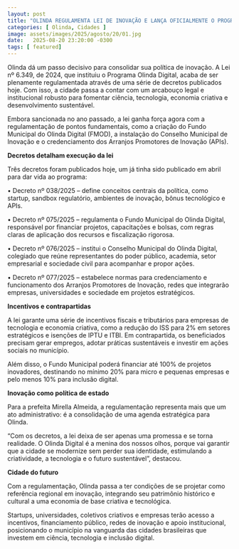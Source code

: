 ```yaml
---
layout: post
title: "OLINDA REGULAMENTA LEI DE INOVAÇÃO E LANÇA OFICIALMENTE O PROGRAMA OLINDA DIGITAL"
categories: [ Olinda, Cidades ]
image: assets/images/2025/agosto/20/01.jpg
date:   2025-08-20 23:20:00 -0300
tags: [ featured]
---
```

Olinda dá um passo decisivo para consolidar sua política de inovação. A Lei nº 6.349, de 2024, que instituiu o Programa Olinda Digital, acaba de ser plenamente regulamentada através de uma série de decretos publicados hoje. Com isso, a cidade passa a contar com um arcabouço legal e institucional robusto para fomentar ciência, tecnologia, economia criativa e desenvolvimento sustentável.

Embora sancionada no ano passado, a lei ganha força agora com a regulamentação de pontos fundamentais, como a criação do Fundo Municipal do Olinda Digital (FMOD), a instalação do Conselho Municipal de Inovação e o credenciamento dos Arranjos Promotores de Inovação (APIs).

**Decretos detalham execução da lei**

Três decretos foram publicados hoje, um já tinha sido publicado em abril para dar vida ao programa:

•	Decreto nº 038/2025 – define conceitos centrais da política, como startup, sandbox regulatório, ambientes de inovação, bônus tecnológico e APIs.

•	Decreto nº 075/2025 – regulamenta o Fundo Municipal do Olinda Digital, responsável por financiar projetos, capacitações e bolsas, com regras claras de aplicação dos recursos e fiscalização rigorosa.

•	Decreto nº 076/2025 – institui o Conselho Municipal do Olinda Digital, colegiado que reúne representantes do poder público, academia, setor empresarial e sociedade civil para acompanhar e propor ações.

•	Decreto nº 077/2025 – estabelece normas para credenciamento e funcionamento dos Arranjos Promotores de Inovação, redes que integrarão empresas, universidades e sociedade em projetos estratégicos.

**Incentivos e contrapartidas**

A lei garante uma série de incentivos fiscais e tributários para empresas de tecnologia e economia criativa, como a redução do ISS para 2% em setores estratégicos e isenções de IPTU e ITBI. Em contrapartida, os beneficiados precisam gerar empregos, adotar práticas sustentáveis e investir em ações sociais no município.

Além disso, o Fundo Municipal poderá financiar até 100% de projetos inovadores, destinando no mínimo 20% para micro e pequenas empresas e pelo menos 10% para inclusão digital.

**Inovação como política de estado**

Para a prefeita Mirella Almeida, a regulamentação representa mais que um ato administrativo: é a consolidação de uma agenda estratégica para Olinda.

“Com os decretos, a lei deixa de ser apenas uma promessa e se torna realidade. O Olinda Digital é a menina dos nossos olhos, porque vai garantir que a cidade se modernize sem perder sua identidade, estimulando a criatividade, a tecnologia e o futuro sustentável”, destacou.

**Cidade do futuro**

Com a regulamentação, Olinda passa a ter condições de se projetar como referência regional em inovação, integrando seu patrimônio histórico e cultural a uma economia de base criativa e tecnológica.

Startups, universidades, coletivos criativos e empresas terão acesso a incentivos, financiamento público, redes de inovação e apoio institucional, posicionando o município na vanguarda das cidades brasileiras que investem em ciência, tecnologia e inclusão digital.